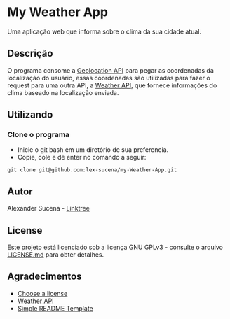# My Weather App

Uma aplicação web que informa sobre o clima da sua cidade atual.

## Descrição

O programa consome a [Geolocation API](https://developer.mozilla.org/en-US/docs/Web/API/Geolocation_API) para pegar as coordenadas da localização do usuário, essas coordenadas são utilizadas para fazer o request para uma outra API, a [Weather API](https://choosealicense.com/), que fornece informações do clima baseado na localização enviada.

## Utilizando

### Clone o programa

- Inicie o git bash em um diretório de sua preferencia. 
- Copie, cole e dê enter no comando a seguir:

```
git clone git@github.com:lex-sucena/my-Weather-App.git
```

## Autor
Alexander Sucena - [Linktree](https://linktr.ee/lex.sucena)

## License

Este projeto está licenciado sob a licença GNU GPLv3 - consulte o arquivo [LICENSE.md](https://github.com/lex-sucena/my-Weather-App/blob/main/LICENSE) para obter detalhes.

## Agradecimentos


- [Choose a license](https://choosealicense.com/)
- [Weather API](https://choosealicense.com/)
- [Simple README Template](https://gist.github.com/DomPizzie/7a5ff55ffa9081f2de27c315f5018afc)
